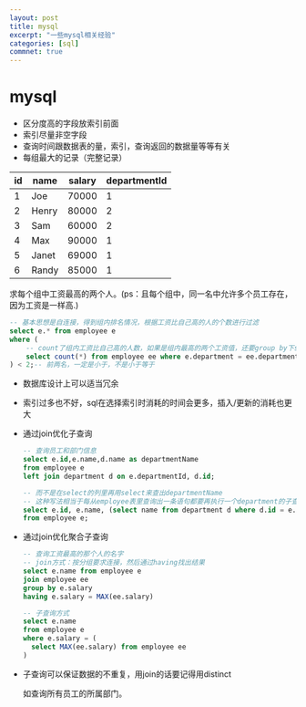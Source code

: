 ```yaml
---
layout: post
title: mysql
excerpt: "一些mysql相关经验"
categories: [sql]
commnet: true
---
```






# mysql

- 区分度高的字段放索引前面
- 索引尽量非空字段
- 查询时间跟数据表的量，索引，查询返回的数据量等等有关
- 每组最大的记录（完整记录）

| id   | name  | salary | departmentId |
| ---- | ----- | ------ | ------------ |
| 1    | Joe   | 70000  | 1            |
| 2    | Henry | 80000  | 2            |
| 3    | Sam   | 60000  | 2            |
| 4    | Max   | 90000  | 1            |
| 5    | Janet | 69000  | 1            |
| 6    | Randy | 85000  | 1            |

求每个组中工资最高的两个人。(ps：且每个组中，同一名中允许多个员工存在，因为工资是一样高.)

```sql
-- 基本思想是自连接，得到组内排名情况，根据工资比自己高的人的个数进行过滤
select e.* from employee e
where (
    -- count了组内工资比自己高的人数，如果是组内最高的两个工资值，还要group by下score
	select count(*) from employee ee where e.department = ee.department and e.salary < ee.salary
) < 2;-- 前两名，一定是小于，不是小于等于

```



- 数据库设计上可以适当冗余

- 索引过多也不好，sql在选择索引时消耗的时间会更多，插入/更新的消耗也更大

- 通过join优化子查询

  ```sql
  -- 查询员工和部门信息
  select e.id,e.name,d.name as departmentName
  from employee e
  left join department d on e.departmentId, d.id;
  
  -- 而不是在select的列里再用select来查出departmentName
  -- 这种写法相当于每从employee表里查询出一条语句都要再执行一个department的子查询
  select e.id, e.name, (select name from department d where d.id = e.departmentId) as departmentName
  from employee e;
  ```

- 通过join优化聚合子查询

  ```sql
  -- 查询工资最高的那个人的名字
  -- join方式：按分组要求连接，然后通过having找出结果
  select e.name from employee e
  join employee ee
  group by e.salary
  having e.salary = MAX(ee.salary)
  
  -- 子查询方式
  select e.name 
  from employee e
  where e.salary = (
  	select MAX(ee.salary) from employee ee
  )
  ```

- 子查询可以保证数据的不重复，用join的话要记得用distinct

  如查询所有员工的所属部门。